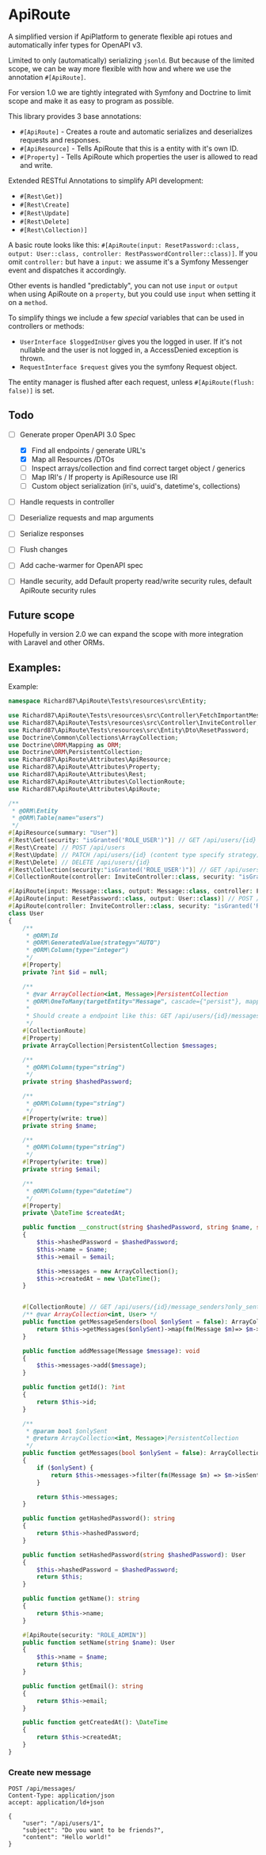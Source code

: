 # ApiRoute

A simplified version if ApiPlatform to generate flexible api rotues and automatically infer types for OpenAPI v3.

Limited to only (automatically) serializing `jsonld`. But because of the limited scope, we can be way more flexible with how and where we use the annotation `#[ApiRoute]`.

For version 1.0 we are tightly integrated with Symfony and Doctrine to limit scope and make it as easy to program as possible.

This library provides 3 base annotations: 
- `#[ApiRoute]` - Creates a route and automatic serializes and deserializes requests and responses.
- `#[ApiResource]` - Tells ApiRoute that this is a entity with it's own ID.
- `#[Property]` - Tells ApiRoute which properties the user is allowed to read and write.

Extended RESTful Annotations to simplify API development:
- `#[Rest\Get)]`
- `#[Rest\Create]`
- `#[Rest\Update]`
- `#[Rest\Delete]`
- `#[Rest\Collection)]`

A basic route looks like this: `#[ApiRoute(input: ResetPassword::class, output: User::class, controller: RestPasswordController::class)]`.
If you omit `controller:` but have a `input:` we assume it's a Symfony Messenger event and dispatches it accordingly. 

Other events is handled "predictably", you can not use `input` or `output` when using ApiRoute on a `property`, but you could use `input` when setting it on a `method`.

To simplify things we include a few *special* variables that can be used in controllers or methods:
- `UserInterface $loggedInUser` gives you the logged in user. If it's not nullable and the user is not logged in, a AccessDenied exception is thrown.
- `RequestInterface $request` gives you the symfony Request object.

The entity manager is flushed after each request, unless `#[ApiRoute(flush: false)]` is set.

## Todo
- [ ] Generate proper OpenAPI 3.0 Spec
  - [X] Find all endpoints / generate URL's
  - [X] Map all Resources /DTOs
  - [ ] Inspect arrays/collection and find correct target object / generics
  - [ ] Map IRI's / If property is ApiResource use IRI
  - [ ] Custom object serialization (iri's, uuid's, datetime's, collections)
- [ ] Handle requests in controller
- [ ] Deserialize requests and map arguments
- [ ] Serialize responses
- [ ] Flush changes
- [ ] Add cache-warmer for OpenAPI spec
- [ ] Handle security, add Default property read/write security rules, default ApiRoute security rules


## Future scope
Hopefully in version 2.0 we can expand the scope with more integration with Laravel and other ORMs. 

## Examples:
Example:
```php
namespace Richard87\ApiRoute\Tests\resources\src\Entity;

use Richard87\ApiRoute\Tests\resources\src\Controller\FetchImportantMessagesController;
use Richard87\ApiRoute\Tests\resources\src\Controller\InviteController;
use Richard87\ApiRoute\Tests\resources\src\Entity\Dto\ResetPassword;
use Doctrine\Common\Collections\ArrayCollection;
use Doctrine\ORM\Mapping as ORM;
use Doctrine\ORM\PersistentCollection;
use Richard87\ApiRoute\Attributes\ApiResource;
use Richard87\ApiRoute\Attributes\Property;
use Richard87\ApiRoute\Attributes\Rest;
use Richard87\ApiRoute\Attributes\CollectionRoute;
use Richard87\ApiRoute\Attributes\ApiRoute;

/**
 * @ORM\Entity
 * @ORM\Table(name="users")
 */
#[ApiResource(summary: "User")]
#[Rest\Get(security: "isGranted('ROLE_USER')")] // GET /api/users/{id}
#[Rest\Create] // POST /api/users
#[Rest\Update] // PATCH /api/users/{id} (content type specify strategy)
#[Rest\Delete] // DELETE /api/users/{id}
#[Rest\Collection(security:"isGranted('ROLE_USER')")] // GET /api/users
#[CollectionRoute(controller: InviteController::class, security: "isGranted('ROLE_ADMIN')")] // POST /api/users/invite

#[ApiRoute(input: Message::class, output: Message::class, controller: FetchImportantMessagesController::class, path: "important-messages")] // GET /api/users{id}/important_messages
#[ApiRoute(input: ResetPassword::class, output: User::class)] // POST /api/users/reset_password //it doesn't have controller, so it must be a message
#[ApiRoute(controller: InviteController::class, security: "isGranted('ROLE_ADMIN')")] // POST /api/users/{id}/invite
class User
{
    /**
     * @ORM\Id
     * @ORM\GeneratedValue(strategy="AUTO")
     * @ORM\Column(type="integer")
     */
    #[Property]
    private ?int $id = null;

    /**
     * @var ArrayCollection<int, Message>|PersistentCollection
     * @ORM\OneToMany(targetEntity="Message", cascade={"persist"}, mappedBy="sender")
     *
     * Should create a endpoint like this: GET /api/users/{id}/messages[?onlySent=true|false]
     */
    #[CollectionRoute]
    #[Property]
    private ArrayCollection|PersistentCollection $messages;

    /**
     * @ORM\Column(type="string")
     */
    private string $hashedPassword;

    /**
     * @ORM\Column(type="string")
     */
    #[Property(write: true)]
    private string $name;

    /**
     * @ORM\Column(type="string")
     */
    #[Property(write: true)]
    private string $email;

    /**
     * @ORM\Column(type="datetime")
     */
    #[Property]
    private \DateTime $createdAt;

    public function __construct(string $hashedPassword, string $name, string $email)
    {
        $this->hashedPassword = $hashedPassword;
        $this->name = $name;
        $this->email = $email;

        $this->messages = new ArrayCollection();
        $this->createdAt = new \DateTime();
    }


    #[CollectionRoute] // GET /api/users/{id}/message_senders?only_sent=true/false
    /** @var ArrayCollection<int, User> */
    public function getMessageSenders(bool $onlySent = false): ArrayCollection {
        return $this->getMessages($onlySent)->map(fn(Message $m)=> $m->getSender());
    }

    public function addMessage(Message $message): void
    {
        $this->messages->add($message);
    }

    public function getId(): ?int
    {
        return $this->id;
    }

    /**
     * @param bool $onlySent
     * @return ArrayCollection<int, Message>|PersistentCollection
     */
    public function getMessages(bool $onlySent = false): ArrayCollection|PersistentCollection
    {
        if ($onlySent) {
            return $this->messages->filter(fn(Message $m) => $m->isSent());
        }

        return $this->messages;
    }

    public function getHashedPassword(): string
    {
        return $this->hashedPassword;
    }

    public function setHashedPassword(string $hashedPassword): User
    {
        $this->hashedPassword = $hashedPassword;
        return $this;
    }

    public function getName(): string
    {
        return $this->name;
    }

    #[ApiRoute(security: "ROLE_ADMIN")]
    public function setName(string $name): User
    {
        $this->name = $name;
        return $this;
    }

    public function getEmail(): string
    {
        return $this->email;
    }

    public function getCreatedAt(): \DateTime
    {
        return $this->createdAt;
    }
}
```
### Create new message
```http request
POST /api/messages/
Content-Type: application/json
accept: application/ld+json

{
    "user": "/api/users/1",
    "subject": "Do you want to be friends?",
    "content": "Hello world!"
}

```